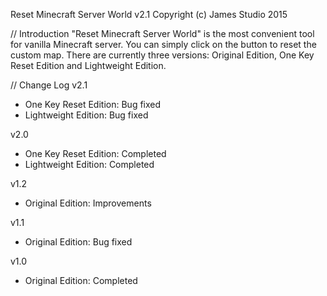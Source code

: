 Reset Minecraft Server World v2.1
Copyright (c) James Studio 2015


// Introduction
"Reset Minecraft Server World" is the most convenient tool for vanilla Minecraft server. You can simply click on the button to reset the custom map. There are currently three versions: Original Edition, One Key Reset Edition and Lightweight Edition.


// Change Log
v2.1
* One Key Reset Edition: Bug fixed
* Lightweight Edition: Bug fixed

v2.0
+ One Key Reset Edition: Completed
+ Lightweight Edition: Completed

v1.2
* Original Edition: Improvements

v1.1
* Original Edition: Bug fixed

v1.0
+ Original Edition: Completed